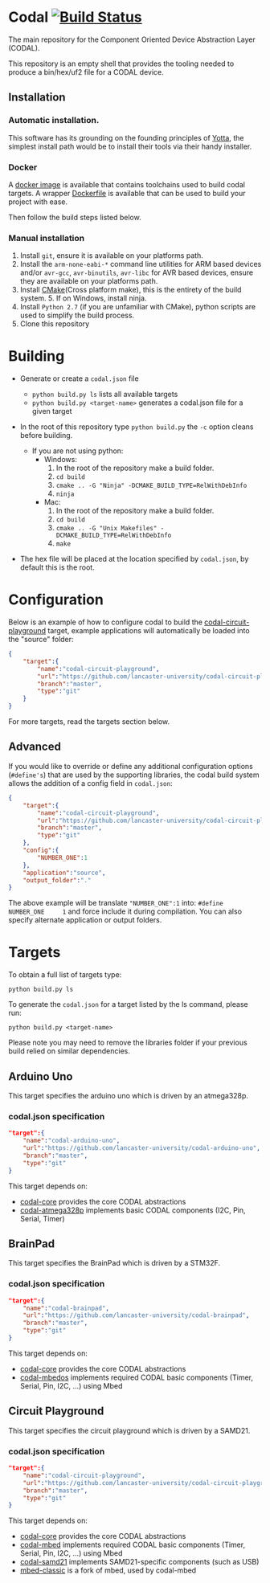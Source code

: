 # Codal [![Build Status](https://travis-ci.org/lancaster-university/codal.svg?branch=master)](https://travis-ci.org/lancaster-university/codal)

The main repository for the Component Oriented Device Abstraction Layer (CODAL).

This repository is an empty shell that provides the tooling needed to produce a bin/hex/uf2 file for a CODAL device.

## Installation

### Automatic installation.

This software has its grounding on the founding principles of [Yotta](https://www.mbed.com/en/platform/software/mbed-yotta/), the simplest install path would be to install their tools via their handy installer.

### Docker

A [docker image](https://hub.docker.com/r/jamesadevine/codal-toolchains/) is available that contains toolchains used to build codal targets. A wrapper [Dockerfile](https://github.com/lancaster-university/codal-docker) is available that can be used to build your project with ease.

Then follow the build steps listed below.

### Manual installation

1. Install `git`, ensure it is available on your platforms path.
2. Install the `arm-none-eabi-*` command line utilities for ARM based devices and/or `avr-gcc`, `avr-binutils`, `avr-libc` for AVR based devices, ensure they are available on your platforms path.
3. Install [CMake](https://cmake.org)(Cross platform make), this is the entirety of the build system.
    5. If on Windows, install ninja.
4. Install `Python 2.7` (if you are unfamiliar with CMake), python scripts are used to simplify the build process.
5. Clone this repository

# Building
- Generate or create a `codal.json` file
    - `python build.py ls` lists all available targets
    - `python build.py <target-name>` generates a codal.json file for a given target
- In the root of this repository type `python build.py` the `-c` option cleans before building.
    - If you are not using python:
        - Windows:
            1. In the root of the repository make a build folder.
            2. `cd build`
            3. `cmake .. -G "Ninja" -DCMAKE_BUILD_TYPE=RelWithDebInfo`
            4. `ninja`
        - Mac:
            1. In the root of the repository make a build folder.
            2. `cd build`
            3. `cmake .. -G "Unix Makefiles" -DCMAKE_BUILD_TYPE=RelWithDebInfo`
            4. `make`

- The hex file will be placed at the location specified by `codal.json`, by default this is the root.

# Configuration

Below is an example of how to configure codal to build the [codal-circuit-playground](https://github.com/lancaster-university/codal-circuit-playground) target, example applications will automatically be loaded into the "source" folder:

```json
{
    "target":{
        "name":"codal-circuit-playground",
        "url":"https://github.com/lancaster-university/codal-circuit-playground",
        "branch":"master",
        "type":"git"
    }
}
```

For more targets, read the targets section below.

## Advanced

If you would like to override or define any additional configuration options (`#define's`) that are used by the supporting libraries, the codal build system allows the addition of a config field in `codal.json`:

```json
{
    "target":{
        "name":"codal-circuit-playground",
        "url":"https://github.com/lancaster-university/codal-circuit-playground",
        "branch":"master",
        "type":"git"
    },
    "config":{
        "NUMBER_ONE":1
    },
    "application":"source",
    "output_folder":"."
}
```

The above example will be translate `"NUMBER_ONE":1` into: `#define NUMBER_ONE     1` and force include it during compilation. You can also specify alternate application or output folders.

# Targets

To obtain a full list of targets type:

```
python build.py ls
```

To generate the `codal.json` for a target listed by the ls command, please run:

```
python build.py <target-name>
```

Please note you may need to remove the libraries folder if your previous build relied on similar dependencies.

## Arduino Uno

This target specifies the arduino uno which is driven by an atmega328p.

### codal.json specification
```json
"target":{
    "name":"codal-arduino-uno",
    "url":"https://github.com/lancaster-university/codal-arduino-uno",
    "branch":"master",
    "type":"git"
}
```
This target depends on:
* [codal-core](https://github.com/lancaster-university/codal-core) provides the core CODAL abstractions
* [codal-atmega328p](https://github.com/lancaster-university/codal-atmega328p) implements basic CODAL components (I2C, Pin, Serial, Timer)

## BrainPad

This target specifies the BrainPad which is driven by a STM32F.

### codal.json specification
```json
"target":{
    "name":"codal-brainpad",
    "url":"https://github.com/lancaster-university/codal-brainpad",
    "branch":"master",
    "type":"git"
}
```
This target depends on:
* [codal-core](https://github.com/lancaster-university/codal-core) provides the core CODAL abstractions
* [codal-mbedos](https://github.com/lancaster-university/codal-mbed) implements required CODAL basic components (Timer, Serial, Pin, I2C, ...) using Mbed

## Circuit Playground

This target specifies the circuit playground which is driven by a SAMD21.

### codal.json specification
```json
"target":{
    "name":"codal-circuit-playground",
    "url":"https://github.com/lancaster-university/codal-circuit-playground",
    "branch":"master",
    "type":"git"
}
```
This target depends on:
* [codal-core](https://github.com/lancaster-university/codal-core) provides the core CODAL abstractions
* [codal-mbed](https://github.com/lancaster-university/codal-mbed) implements required CODAL basic components (Timer, Serial, Pin, I2C, ...) using Mbed
* [codal-samd21](https://github.com/lancaster-university/codal-samd21) implements SAMD21-specific components (such as USB)
* [mbed-classic](https://github.com/lancaster-university/mbed-classic) is a fork of mbed, used by codal-mbed
